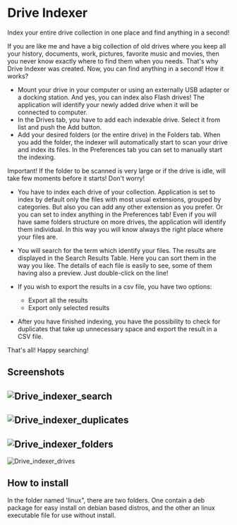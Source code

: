 # Drive Indexer

Index your entire drive collection in one place and find anything in a second!

If you are like me and have a big collection of old drives where you keep all your history, documents, work, pictures, favorite music and movies, then you never know exactly where to find them when you needs.
That's why Drive Indexer was created. Now, you can find anything in a second!
How it works?

- Mount your drive in your computer or using an externally USB adapter or a docking station. And yes, you can index also Flash drives!
The application will identify your newly added drive when it will be connected to computer.
- In the Drives tab, you have to add each indexable drive. Select it from list and push the Add button.
- Add your desired folders (or the entire drive) in the Folders tab. When you add the folder, the indexer will automatically start to scan your drive and index its files. In the Preferences tab you can set to manually start the indexing.

Important! If the folder to be scanned is very large or if the drive is idle, will take few moments before it starts! Don't worry!

- You have to index each drive of your collection.
  Application is set to index by default only the files with most usual extensions, grouped by categories. But also you can add any other extension as you prefer. Or you can set to index anything in the Preferences tab!
  Even if you will have same folders structure on more drives, the application will identify them individual. In this way you will know always the right place where your files are.

- You will search for the term which identify your files. The results are displayed in the Search Results Table. Here you can sort them in the way you like.
  The details of each file is easily to see, some of them having also a preview. Just double-click on the line!

- If you wish to export the results in a csv file, you have two options:
    - Export all the results
    - Export only selected results

- After you have finished indexing, you have the possibility to check for duplicates that take up unnecessary space and export the result in a CSV file.

That's all!
Happy searching!


Screenshots
---------
![Drive_indexer_search](https://user-images.githubusercontent.com/1079754/203146246-d58789d8-5928-4224-8593-fd4442abeab8.jpeg)
---
![Drive_indexer_duplicates](https://user-images.githubusercontent.com/1079754/203147104-332383fd-3fe2-4d64-bb3e-70b20a8a6574.png)
---
![Drive_indexer_folders](https://user-images.githubusercontent.com/1079754/203147577-b16e6617-8508-4ea4-82f9-1cf93cfe193d.png)
---
![Drive_indexer_drives](https://user-images.githubusercontent.com/1079754/203146357-439a9e4f-b577-4cf7-b228-5201ef413c46.png)


How to install
---------
In the folder named 'linux", there are two folders. One contain a deb package for easy install on debian based distros, and the other an linux executable file for use without install.
